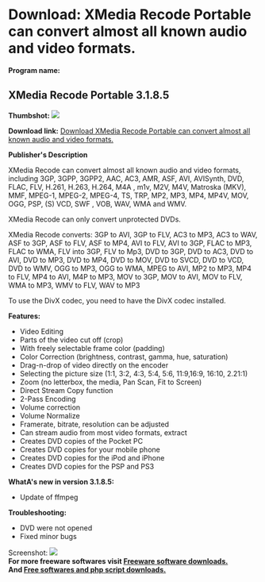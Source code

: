 # Download: XMedia Recode Portable can convert almost all known audio and video formats.

**Program name:**

## XMedia Recode Portable 3.1.8.5

  
**Thumbshot:** ![](http://www.freewarefiles.com/screenshot/xmediarecode_md.jpg)   
  
**Download link:** [Download XMedia Recode Portable can convert almost all known audio and video formats.](http://freesoftwares.boysofts.com/XMedia-Recode-Portable_program_55249.html)  
  


**Publisher's Description**  
  


XMedia Recode can convert almost all known audio and video formats, including 3GP, 3GPP, 3GPP2, AAC, AC3, AMR, ASF, AVI, AVISynth, DVD, FLAC, FLV, H.261, H.263, H.264, M4A , m1v, M2V, M4V, Matroska (MKV), MMF, MPEG-1, MPEG-2, MPEG-4, TS, TRP, MP2, MP3, MP4, MP4V, MOV, OGG, PSP, (S) VCD, SWF , VOB, WAV, WMA and WMV. 

XMedia Recode can only convert unprotected DVDs.

XMedia Recode converts: 3GP to AVI, 3GP to FLV, AC3 to MP3, AC3 to WAV, ASF to 3GP, ASF to FLV, ASF to MP4, AVI to FLV, AVI to 3GP, FLAC to MP3, FLAC to WMA, FLV into 3GP, FLV to Mp3, DVD to 3GP, DVD to AC3, DVD to AVI, DVD to MP3, DVD to MP4, DVD to MOV, DVD to SVCD, DVD to VCD, DVD to WMV, OGG to MP3, OGG to WMA, MPEG to AVI, MP2 to MP3, MP4 to FLV, MP4 to AVI, M4P to MP3, MOV to 3GP, MOV to AVI, MOV to FLV, WMA to MP3, WMV to FLV, WAV to MP3

To use the DivX codec, you need to have the DivX codec installed.

**Features:**

  * Video Editing 
  * Parts of the video cut off (crop) 
  * With freely selectable frame color (padding) 
  * Color Correction (brightness, contrast, gamma, hue, saturation) 
  * Drag-n-drop of video directly on the encoder 
  * Selecting the picture size (1:1, 3:2, 4:3, 5:4, 5:6, 11:9,16:9, 16:10, 2.21:1) 
  * Zoom (no letterbox, the media, Pan Scan, Fit to Screen) 
  * Direct Stream Copy function 
  * 2-Pass Encoding 
  * Volume correction 
  * Volume Normalize 
  * Framerate, bitrate, resolution can be adjusted 
  * Can stream audio from most video formats, extract 
  * Creates DVD copies of the Pocket PC 
  * Creates DVD copies for your mobile phone 
  * Creates DVD copies for the iPod and iPhone 
  * Creates DVD copies for the PSP and PS3 

**WhatA's new in version 3.1.8.5:**

  * Update of ffmpeg 

**Troubleshooting:**

  * DVD were not opened 
  * Fixed minor bugs 

  
  
Screenshot: ![](http://www.freewarefiles.com/screenshot/xmediarecode.jpg)   
**For more freeware softwares visit [Freeware software downloads.](http://freesoftwares.boysofts.com/)**   
**And [Free softwares and php script downloads.](http://www.boysofts.com/)**
